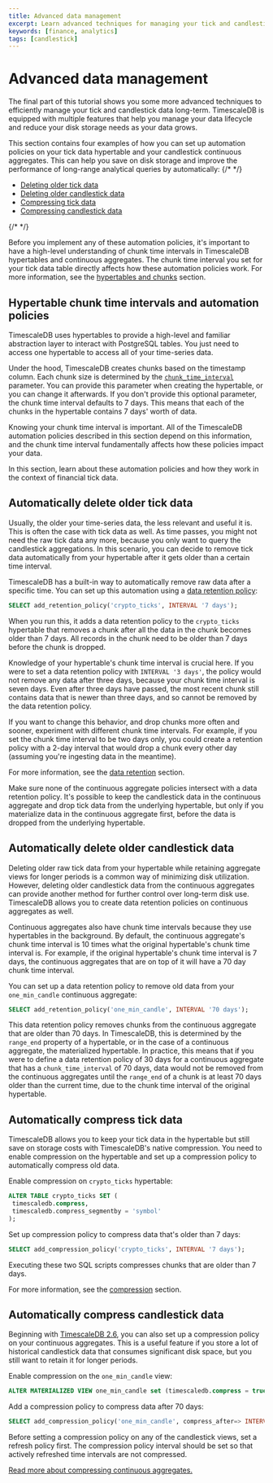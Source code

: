 ```yaml
---
title: Advanced data management
excerpt: Learn advanced techniques for managing your tick and candlestick data long-term
keywords: [finance, analytics]
tags: [candlestick]
---
```


# Advanced data management

The final part of this tutorial shows you some more advanced techniques
to efficiently manage your tick and candlestick data long-term. TimescaleDB
is equipped with multiple features that help you manage your data lifecycle
and reduce your disk storage needs as your data grows.

This section contains four examples of how you can set up automation policies on your
tick data hypertable and your candlestick continuous aggregates. This can help you
save on disk storage and improve the performance of long-range analytical queries by
automatically:
{/* <!-- vale Google.LyHyphens = NO --> */}

*   [Deleting older tick data](#automatically-delete-older-tick-data)
*   [Deleting older candlestick data](#automatically-delete-older-candlestick-data)
*   [Compressing tick data](#automatically-compress-tick-data)
*   [Compressing candlestick data](#automatically-compress-candlestick-data)

{/* <!-- vale Google.LyHyphens = YES --> */}

Before you implement any of these automation policies, it's important to have
a high-level understanding of chunk time intervals in TimescaleDB
hypertables and continuous aggregates. The chunk time interval you set
for your tick data table directly affects how these automation policies
work. For more information, see the
[hypertables and chunks][chunks] section.

## Hypertable chunk time intervals and automation policies

TimescaleDB uses hypertables to provide a high-level and familiar abstraction
layer to interact with PostgreSQL tables. You just need to access one
hypertable to access all of your time-series data.

Under the hood, TimescaleDB creates chunks based on the timestamp column.
Each chunk size is determined by the [`chunk_time_interval`][interval]
parameter. You can provide this parameter when creating the hypertable, or you can change
it afterwards. If you don't provide this optional parameter, the
chunk time interval defaults to 7 days. This means that each of the
chunks in the hypertable contains 7 days' worth of data.

Knowing your chunk time interval is important. All of the TimescaleDB automation
policies described in this section depend on this information, and the chunk
time interval fundamentally affects how these policies impact your data.

In this section, learn about these automation policies and how they work in the
context of financial tick data.

## Automatically delete older tick data

Usually, the older your time-series data, the less relevant and useful it is.
This is often the case with tick data as well. As time passes, you might not
need the raw tick data any more, because you only want to query the candlestick
aggregations. In this scenario, you can decide to remove tick data
automatically from your hypertable after it gets older than a certain time
interval.

TimescaleDB has a built-in way to automatically remove raw data after a
specific time. You can set up this automation using a
[data retention policy][retention]:

```sql
SELECT add_retention_policy('crypto_ticks', INTERVAL '7 days');
```

When you run this, it adds a data retention policy to the `crypto_ticks`
hypertable that removes a chunk after all the data in the chunk becomes
older than 7 days. All records in the chunk need to be
older than 7 days before the chunk is dropped.

Knowledge of your hypertable's chunk time interval
is crucial here. If you were to set a data retention policy with
`INTERVAL '3 days'`, the policy would not remove any data after three days, because your chunk time interval is seven days. Even after three
days have passed, the most recent chunk still contains data that is newer than three
days, and so cannot be removed by the data retention policy.

If you want to change this behavior, and drop chunks more often and
sooner, experiment with different chunk time intervals. For example, if you
set the chunk time interval to be two days only, you could create a retention
policy with a 2-day interval that would drop a chunk every other day
(assuming you're ingesting data in the meantime).

For more information, see the [data retention][retention] section.

<highlight type="important">
Make sure none of the continuous aggregate policies intersect with a data
retention policy. It's possible to keep the candlestick data in the continuous
aggregate and drop tick data from the underlying hypertable, but only if you
materialize data in the continuous aggregate first, before the data is dropped
from the underlying hypertable.
</highlight>

## Automatically delete older candlestick data

Deleting older raw tick data from your hypertable while retaining aggregate
views for longer periods is a common way of minimizing disk utilization.
However, deleting older candlestick data from the continuous aggregates can
provide another method for further control over long-term disk use.
TimescaleDB allows you to create data retention policies on continuous
aggregates as well.

<highlight type="note">
Continuous aggregates also have chunk time intervals because they use
hypertables in the background. By default, the continuous aggregate's chunk
time interval is 10 times what the original hypertable's chunk time interval is.
For example, if the original hypertable's chunk time interval is 7 days, the
continuous aggregates that are on top of it will have a 70 day chunk time
interval.
</highlight>

You can set up a data retention policy to remove old data from
your `one_min_candle` continuous aggregate:

```sql
SELECT add_retention_policy('one_min_candle', INTERVAL '70 days');
```

This data retention policy removes chunks from the continuous aggregate
that are older than 70 days. In TimescaleDB, this is determined by the
`range_end` property of a hypertable, or in the case of a continuous
aggregate, the materialized hypertable. In practice, this means that if
you were to
define a data retention policy of 30 days for a continuous aggregate that has
a `chunk_time_interval` of 70 days, data would not be removed from the
continuous aggregates until the `range_end` of a chunk is at least 70
days older than the current time, due to the chunk time interval of the
original hypertable.

## Automatically compress tick data

TimescaleDB allows you to keep your tick data in the hypertable
but still save on storage costs with TimescaleDB's native compression.
You need to enable compression on the hypertable and set up a compression
policy to automatically compress old data.

Enable compression on `crypto_ticks` hypertable:

```sql
ALTER TABLE crypto_ticks SET (
 timescaledb.compress,
 timescaledb.compress_segmentby = 'symbol'
);
```

Set up compression policy to compress data that's older than 7 days:

```sql
SELECT add_compression_policy('crypto_ticks', INTERVAL '7 days');
```

Executing these two SQL scripts compresses chunks that are
older than 7 days.

For more information, see the [compression][compression] section.

## Automatically compress candlestick data

Beginning with [TimescaleDB 2.6][release-blog], you can also set up a
compression policy on your continuous aggregates. This is a useful feature
if you store a lot of historical candlestick data that consumes significant
disk space, but you still want to retain it for longer periods.

Enable compression on the `one_min_candle` view:

```sql
ALTER MATERIALIZED VIEW one_min_candle set (timescaledb.compress = true);
```

Add a compression policy to compress data after 70 days:

```sql
SELECT add_compression_policy('one_min_candle', compress_after=> INTERVAL '70 days');
```

<highlight type="important">
Before setting a compression policy on any of the candlestick views,
set a refresh policy first. The compression policy interval should
be set so that actively refreshed time intervals are not compressed.
</highlight>

[Read more about compressing continuous aggregates.][caggs-compress]

[caggs-compress]: /timescaledb/:currentVersion:/how-to-guides/continuous-aggregates/compression-on-continuous-aggregates/
[chunks]: /timescaledb/:currentVersion:/overview/core-concepts/hypertables-and-chunks/
[compression]: /timescaledb/:currentVersion:/how-to-guides/compression/
[interval]: /api/:currentVersion:/hypertable/set_chunk_time_interval/
[release-blog]: https://www.timescale.com/blog/increase-your-storage-savings-with-timescaledb-2-6-introducing-compression-for-continuous-aggregates/
[retention]: /timescaledb/:currentVersion:/how-to-guides/data-retention/create-a-retention-policy/
